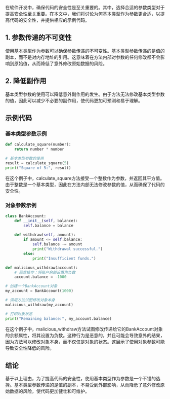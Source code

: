 在软件开发中，确保代码的安全性是至关重要的。其中，选择合适的参数类型对于提高安全性至关重要。在本文中，我们将讨论为何基本类型作为参数更合适，以提高代码的安全性，并提供相应的示例代码。

## 1. 参数传递的不可变性

使用基本类型作为参数可以确保参数传递的不可变性。基本类型参数传递的是值的副本，而不是对内存地址的引用。这意味着在方法内部对参数的任何修改都不会影响到原始值，从而降低了意外修改原始数据的风险。

## 2. 降低副作用

基本类型参数的使用可以降低意外副作用的发生。由于方法无法修改基本类型参数的值，因此可以减少不必要的副作用，使代码更加可预测和易于理解。

## 示例代码

### 基本类型参数示例

```python
def calculate_square(number):
    return number * number

# 基本类型参数的使用
result = calculate_square(5)
print("Square of 5:", result)
```

在这个例子中，calculate_square方法接受一个整数作为参数，并返回其平方值。由于整数是一个基本类型，因此在方法内部无法修改参数的值，从而确保了代码的安全性。

### 对象参数示例

```python
class BankAccount:
    def __init__(self, balance):
        self.balance = balance
    
    def withdraw(self, amount):
        if amount <= self.balance:
            self.balance -= amount
            print("Withdrawal successful.")
        else:
            print("Insufficient funds.")

def malicious_withdraw(account):
    # 恶意操作：将账户余额设置为负数
    account.balance = -1000

# 创建一个BankAccount对象
my_account = BankAccount(1000)

# 调用方法试图修改对象本身
malicious_withdraw(my_account)

# 打印对象状态
print("Remaining balance:", my_account.balance)
```

在这个例子中，malicious_withdraw方法试图修改传递给它的BankAccount对象的余额属性，将其设置为负数。这种行为是恶意的，并且可能会导致意外的结果，因为方法可以修改对象本身，而不仅仅是对象的状态。这展示了使用对象参数可能导致安全性降低的风险。

## 结论

基于以上理由，为了提高代码的安全性，使用基本类型作为参数是一个不错的选择。基本类型参数传递的是值的副本，不易受到外部影响，从而降低了意外修改原始数据的风险，使代码更加健壮和可维护。
